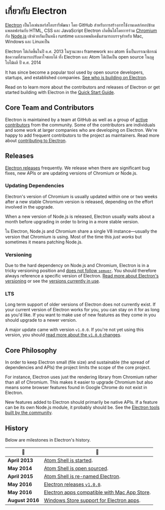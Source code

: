 # เกี่ยวกับ Electron

[Electron](http://electron.atom.io) เป็นโอเพ่นซอร์สไลบรารีพัฒนา โดย GitHub สำหรับการสร้างการใช้งานเดสก์ทอปข้ามแพลตฟอร์มกับ HTML, CSS และ JavaScript Electron เกิดขึ้นได้โดยการร่วม [Chromium](https://www.chromium.org/Home) กับ [Node.js](https://nodejs.org) เข้าด้วยกันเป็นหนึง runtime และแอพพลิเคชั่นสามารถบรรจุสำหรับ Mac, Windows และ Linuxเป็น

Electron ได้เกิดขึ้นในปี ค.ศ. 2013 ในฐานะของ framework ของ atom ซึ่งเป็นบรรณาธิกรณ์ข้อความที่สามารถปรับตาใจชอบได้ ทั้ง Electron และ Atom ได้เปิดเป็น open source ในฤดูใบไม้ผลิ ปี ค.ศ. 2014

It has since become a popular tool used by open source developers, startups, and established companies. [See who is building on Electron](/apps).

Read on to learn more about the contributors and releases of Electron or get started building with Electron in the [Quick Start Guide](quick-start.md).

## Core Team and Contributors

Electron is maintained by a team at GitHub as well as a group of [active contributors](https://github.com/electron/electron/graphs/contributors) from the community. Some of the contributors are individuals and some work at larger companies who are developing on Electron. We're happy to add frequent contributors to the project as maintainers. Read more about [contributing to Electron](https://github.com/electron/electron/blob/master/CONTRIBUTING.md).

## Releases

[Electron releases](https://github.com/electron/electron/releases) frequently. We release when there are significant bug fixes, new APIs or are updating versions of Chromium or Node.js.

### Updating Dependencies

Electron's version of Chromium is usually updated within one or two weeks after a new stable Chromium version is released, depending on the effort involved in the upgrade.

When a new version of Node.js is released, Electron usually waits about a month before upgrading in order to bring in a more stable version.

ใน Electron, Node.js and Chromium share a single V8 instance—usually the version that Chromium is using. Most of the time this _just works_ but sometimes it means patching Node.js.


### Versioning

Due to the hard dependency on Node.js and Chromium, Electron is in a tricky versioning position and [does not follow `semver`](http://semver.org). You should therefore always reference a specific version of Electron. [Read more about Electron's versioning](http://electron.atom.io/docs/tutorial/electron-versioning/) or see the [versions currently in use](https://electron.atom.io/#electron-versions).

### LTS

Long term support of older versions of Electron does not currently exist. If your current version of Electron works for you, you can stay on it for as long as you'd like. If you want to make use of new features as they come in you should upgrade to a newer version.

A major update came with version `v1.0.0`. If you're not yet using this version, you should [read more about the `v1.0.0` changes](http://electron.atom.io/blog/2016/05/11/electron-1-0).

## Core Philosophy

In order to keep Electron small (file size) and sustainable (the spread of dependencies and APIs) the project limits the scope of the core project.

For instance, Electron uses just the rendering library from Chromium rather than all of Chromium. This makes it easier to upgrade Chromium but also means some browser features found in Google Chrome do not exist in Electron.

New features added to Electron should primarily be native APIs. If a feature can be its own Node.js module, it probably should be. See the [Electron tools built by the community](http://electron.atom.io/community).

## History

Below are milestones in Electron's history.

| :calendar:      | :tada:                                   |
| --------------- | ---------------------------------------- |
| **April 2013**  | [Atom Shell is started](https://github.com/electron/electron/commit/6ef8875b1e93787fa9759f602e7880f28e8e6b45). |
| **May 2014**    | [Atom Shell is open sourced](http://blog.atom.io/2014/05/06/atom-is-now-open-source.html). |
| **April 2015**  | [Atom Shell is re-named Electron](https://github.com/electron/electron/pull/1389). |
| **May 2016**    | [Electron releases `v1.0.0`](http://electron.atom.io/blog/2016/05/11/electron-1-0). |
| **May 2016**    | [Electron apps compatible with Mac App Store](http://electron.atom.io/docs/tutorial/mac-app-store-submission-guide). |
| **August 2016** | [Windows Store support for Electron apps](http://electron.atom.io/docs/tutorial/windows-store-guide). |
